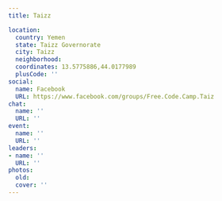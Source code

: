 ```yaml
---
title: Taizz

location:
  country: Yemen
  state: Taizz Governorate
  city: Taizz
  neighborhood: 
  coordinates: 13.5775886,44.0177989
  plusCode: ''
social:
  name: Facebook
  URL: https://www.facebook.com/groups/Free.Code.Camp.Taiz
chat:
  name: ''
  URL: ''
event:
  name: ''
  URL: ''
leaders:
- name: ''
  URL: ''
photos:
  old: 
  cover: ''
---
```

